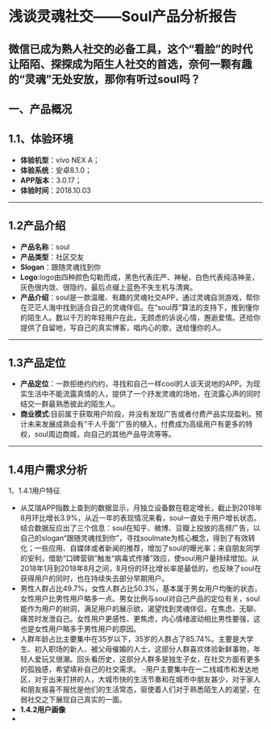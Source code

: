 # 浅谈灵魂社交——Soul产品分析报告
**微信已成为熟人社交的必备工具，这个“看脸”的时代让陌陌、探探成为陌生人社交的首选，奈何一颗有趣的“灵魂”无处安放，那你有听过soul吗？**
---
**一、产品概况**
---
1.1、体验环境
---
- **体验机型**：vivo NEX A；
- **体验系统**：安卓8.1.0；
- **APP版本**：3.0.17；
- **体验时间**：2018.10.03
---
1.2产品介绍
---
- **产品名称**：soul
- **产品类型**：社区交友
- **Slogan**：跟随灵魂找到你
- **Logo**:logo由四种颜色勾勒而成，黑色代表庄严、神秘，白色代表纯洁神圣，灰色很内敛、很隐约，最后点缀上蓝色不失生机与清爽。
- **产品介绍**：soul是一款温暖、有趣的灵魂社交APP，通过灵魂自测游戏，帮你在茫茫人海中找到适合自己的灵魂伴侣。在“soul荐”算法的支持下，推到懂你的陌生人。数以千万的年轻用户在此，无顾虑的诉说心情，邂逅爱情。还给你提供了自留地，写自己的真实博客，唱内心的歌，送给懂你的人。
---
1.3产品定位
---
- **产品定位**：一款拒绝约约约，寻找和自己一样cool的人谈天说地的APP。为现实生活中不能流露真情的人，提供了一个抒发灵魂的场地，在流露心声的同时结交一群最熟悉彼此的陌生人。
- **商业模式**:目前属于获取用户阶段，并没有发现广告或者付费产品实现盈利。预计未来发展成熟会有“千人千面”广告的植入，付费成为高级用户有更多的特权，soul周边商城，向自己的其他产品导流等等。
---
1.4用户需求分析
---
1、1.4.1用户特征
- 从艾瑞APP指数上查到的数据显示，月独立设备数在稳定增长，截止到2018年8月环比增长3.9%，从近一年的表现情况来看，soul一直处于用户增长状态。结合数据反应出了三个信息：soul在知乎、微博、豆瓣上投放的高频广告，以自己的slogan“跟随灵魂找到你”，寻找soulmate为核心概念，得到了有效转化；一些应用、自媒体或者新闻的推荐，增加了soul的曝光率；来自朋友同学的安利，借助“口碑营销”触发“病毒式传播”效应，使soul用户量持续增加。从2018年1月到2018年8月之间，8月份的环比增长率是最低的，也反映了soul在获得用户的同时，也在持续失去部分早期用户。
- 男性人群占比49.7%，女性人群占比50.3%，基本属于男女用户均衡的状态，女性用户比男性用户略多一点。男女比例与soul对自己产品的定位有关，soul能作为用户的树洞，满足用户的展示欲，渴望找到灵魂伴侣，在焦虑、无聊、痛苦时发泄自己。女性用户更感性、更焦虑，内心情绪波动相比男性要强，这也是女性用户略多于男性用户的原因。
- 人群年龄占比主要集中在35岁以下，35岁的人群占了85.74%。主要是大学生、初入职场的新人、被父母催婚的人士，这部分人群喜欢体验新鲜事物，年轻人爱玩又很潮。回头看历史，这部分人群多是独生子女，在社交方面有更多的孤独感，希望填补自己的社交需求。
-用户主要集中在一二线城市和发达地区，对于出来打拼的人，大城市快的生活节奏和在城市中朋友甚少，对于家人和朋友报喜不报忧是他们的生活常态，驱使着人们对于熟悉陌生人的渴望，在弱社交之下展现自己真实的一面。
- **1.4.2用户画像**
- 
